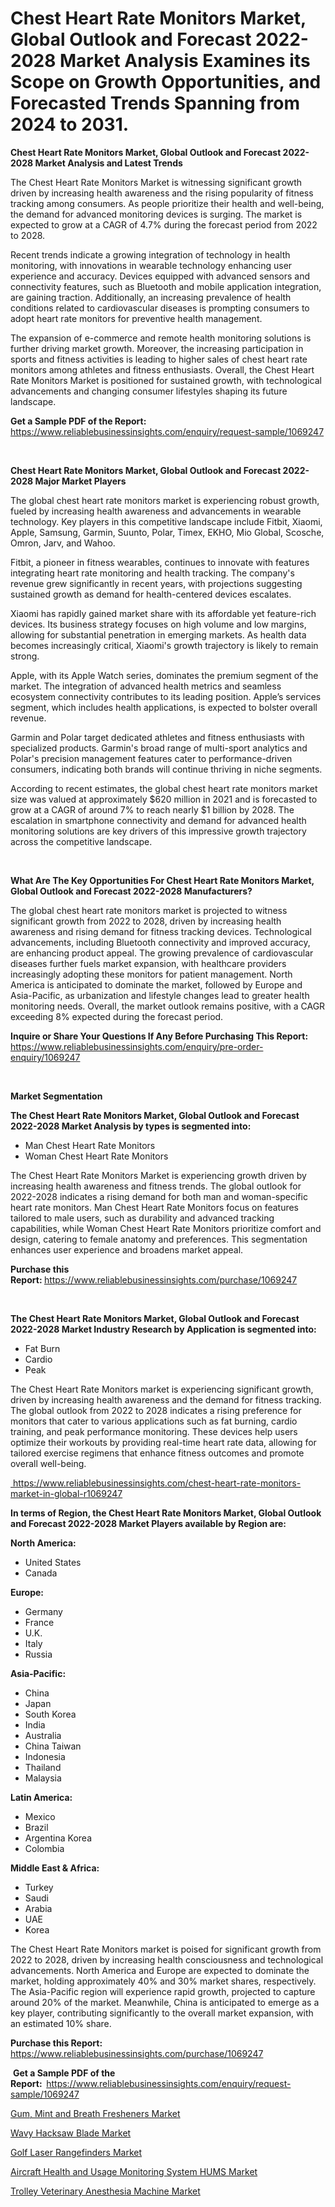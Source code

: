 <p><h1>Chest Heart Rate Monitors Market, Global Outlook and Forecast 2022-2028 Market Analysis Examines its Scope on Growth Opportunities, and Forecasted Trends Spanning from 2024 to 2031.</h1></p><p><strong>Chest Heart Rate Monitors Market, Global Outlook and Forecast 2022-2028 Market Analysis and Latest Trends</strong></p>
<p><p>The Chest Heart Rate Monitors Market is witnessing significant growth driven by increasing health awareness and the rising popularity of fitness tracking among consumers. As people prioritize their health and well-being, the demand for advanced monitoring devices is surging. The market is expected to grow at a CAGR of 4.7% during the forecast period from 2022 to 2028.</p><p>Recent trends indicate a growing integration of technology in health monitoring, with innovations in wearable technology enhancing user experience and accuracy. Devices equipped with advanced sensors and connectivity features, such as Bluetooth and mobile application integration, are gaining traction. Additionally, an increasing prevalence of health conditions related to cardiovascular diseases is prompting consumers to adopt heart rate monitors for preventive health management.</p><p>The expansion of e-commerce and remote health monitoring solutions is further driving market growth. Moreover, the increasing participation in sports and fitness activities is leading to higher sales of chest heart rate monitors among athletes and fitness enthusiasts. Overall, the Chest Heart Rate Monitors Market is positioned for sustained growth, with technological advancements and changing consumer lifestyles shaping its future landscape.</p></p>
<p><strong>Get a Sample PDF of the Report:&nbsp;</strong> <a href="https://www.reliablebusinessinsights.com/enquiry/request-sample/1069247">https://www.reliablebusinessinsights.com/enquiry/request-sample/1069247</a></p>
<p>&nbsp;</p>
<p><strong>Chest Heart Rate Monitors Market, Global Outlook and Forecast 2022-2028 Major Market Players</strong></p>
<p><p>The global chest heart rate monitors market is experiencing robust growth, fueled by increasing health awareness and advancements in wearable technology. Key players in this competitive landscape include Fitbit, Xiaomi, Apple, Samsung, Garmin, Suunto, Polar, Timex, EKHO, Mio Global, Scosche, Omron, Jarv, and Wahoo.</p><p>Fitbit, a pioneer in fitness wearables, continues to innovate with features integrating heart rate monitoring and health tracking. The company's revenue grew significantly in recent years, with projections suggesting sustained growth as demand for health-centered devices escalates.</p><p>Xiaomi has rapidly gained market share with its affordable yet feature-rich devices. Its business strategy focuses on high volume and low margins, allowing for substantial penetration in emerging markets. As health data becomes increasingly critical, Xiaomi's growth trajectory is likely to remain strong.</p><p>Apple, with its Apple Watch series, dominates the premium segment of the market. The integration of advanced health metrics and seamless ecosystem connectivity contributes to its leading position. Apple’s services segment, which includes health applications, is expected to bolster overall revenue.</p><p>Garmin and Polar target dedicated athletes and fitness enthusiasts with specialized products. Garmin's broad range of multi-sport analytics and Polar's precision management features cater to performance-driven consumers, indicating both brands will continue thriving in niche segments.</p><p>According to recent estimates, the global chest heart rate monitors market size was valued at approximately $620 million in 2021 and is forecasted to grow at a CAGR of around 7% to reach nearly $1 billion by 2028. The escalation in smartphone connectivity and demand for advanced health monitoring solutions are key drivers of this impressive growth trajectory across the competitive landscape.</p></p>
<p>&nbsp;</p>
<p><strong>What Are The Key Opportunities For Chest Heart Rate Monitors Market, Global Outlook and Forecast 2022-2028 Manufacturers?</strong></p>
<p><p>The global chest heart rate monitors market is projected to witness significant growth from 2022 to 2028, driven by increasing health awareness and rising demand for fitness tracking devices. Technological advancements, including Bluetooth connectivity and improved accuracy, are enhancing product appeal. The growing prevalence of cardiovascular diseases further fuels market expansion, with healthcare providers increasingly adopting these monitors for patient management. North America is anticipated to dominate the market, followed by Europe and Asia-Pacific, as urbanization and lifestyle changes lead to greater health monitoring needs. Overall, the market outlook remains positive, with a CAGR exceeding 8% expected during the forecast period.</p></p>
<p><strong>Inquire or Share Your Questions If Any Before Purchasing This Report:</strong> <a href="https://www.reliablebusinessinsights.com/enquiry/pre-order-enquiry/1069247">https://www.reliablebusinessinsights.com/enquiry/pre-order-enquiry/1069247</a></p>
<p>&nbsp;</p>
<p><strong>Market Segmentation</strong></p>
<p><strong>The Chest Heart Rate Monitors Market, Global Outlook and Forecast 2022-2028 Market Analysis by types is segmented into:</strong></p>
<p><ul><li>Man Chest Heart Rate Monitors</li><li>Woman Chest Heart Rate Monitors</li></ul></p>
<p><p>The Chest Heart Rate Monitors Market is experiencing growth driven by increasing health awareness and fitness trends. The global outlook for 2022-2028 indicates a rising demand for both man and woman-specific heart rate monitors. Man Chest Heart Rate Monitors focus on features tailored to male users, such as durability and advanced tracking capabilities, while Woman Chest Heart Rate Monitors prioritize comfort and design, catering to female anatomy and preferences. This segmentation enhances user experience and broadens market appeal.</p></p>
<p><strong>Purchase this Report:&nbsp;</strong><a href="https://www.reliablebusinessinsights.com/purchase/1069247">https://www.reliablebusinessinsights.com/purchase/1069247</a></p>
<p>&nbsp;</p>
<p><strong>The Chest Heart Rate Monitors Market, Global Outlook and Forecast 2022-2028 Market Industry Research by Application is segmented into:</strong></p>
<p><ul><li>Fat Burn</li><li>Cardio</li><li>Peak</li></ul></p>
<p><p>The Chest Heart Rate Monitors market is experiencing significant growth, driven by increasing health awareness and the demand for fitness tracking. The global outlook from 2022 to 2028 indicates a rising preference for monitors that cater to various applications such as fat burning, cardio training, and peak performance monitoring. These devices help users optimize their workouts by providing real-time heart rate data, allowing for tailored exercise regimens that enhance fitness outcomes and promote overall well-being.</p></p>
<p><a href="https://www.reliablebusinessinsights.com/chest-heart-rate-monitors-market-in-global-r1069247">&nbsp;https://www.reliablebusinessinsights.com/chest-heart-rate-monitors-market-in-global-r1069247</a></p>
<p><strong>In terms of Region, the Chest Heart Rate Monitors Market, Global Outlook and Forecast 2022-2028 Market Players available by Region are:</strong></p>
<p>
    <p> <strong> North America: </strong>
        <ul>
            <li>United States</li>
            <li>Canada</li>
        </ul>
        </p> 
    <p> <strong> Europe: </strong>
        <ul>
            <li>Germany</li>
            <li>France</li>
            <li>U.K.</li>
            <li>Italy</li>
            <li>Russia</li>
        </ul>
        </p> 
    <p> <strong> Asia-Pacific: </strong>
        <ul>
            <li>China</li>
            <li>Japan</li>
            <li>South Korea</li>
            <li>India</li>
            <li>Australia</li>
            <li>China Taiwan</li>
            <li>Indonesia</li>
            <li>Thailand</li>
            <li>Malaysia</li>
        </ul>
        </p> 
    <p> <strong> Latin America: </strong>
        <ul>
            <li>Mexico</li>
            <li>Brazil</li>
            <li>Argentina Korea</li>
            <li>Colombia</li>
        </ul>
        </p> 
    <p> <strong> Middle East & Africa: </strong>
        <ul>
            <li>Turkey</li>
            <li>Saudi</li>
            <li>Arabia</li>
            <li>UAE</li>
            <li>Korea</li>
        </ul>
    </p>
    </p>
<p><p>The Chest Heart Rate Monitors market is poised for significant growth from 2022 to 2028, driven by increasing health consciousness and technological advancements. North America and Europe are expected to dominate the market, holding approximately 40% and 30% market shares, respectively. The Asia-Pacific region will experience rapid growth, projected to capture around 20% of the market. Meanwhile, China is anticipated to emerge as a key player, contributing significantly to the overall market expansion, with an estimated 10% share.</p></p>
<p><strong>Purchase this Report: </strong><a href="https://www.reliablebusinessinsights.com/purchase/1069247">https://www.reliablebusinessinsights.com/purchase/1069247</a></p>
<p>&nbsp;<strong>Get a Sample PDF of the Report:&nbsp;&nbsp;</strong><a href="https://www.reliablebusinessinsights.com/enquiry/request-sample/1069247">https://www.reliablebusinessinsights.com/enquiry/request-sample/1069247</a></p>
<p><strong></strong></p>
<p><p><a href="https://issuu.com/reportprime-2/docs/gum-mint-and-breath-fresheners-mark_4f78341c178bef">Gum, Mint and Breath Fresheners Market</a></p><p><a href="https://www.linkedin.com/pulse/wavy-hacksaw-blade-market-global-regional-analysis-focus-thlef?trackingId=zrqtbkD1Shu7Yw2xxNMcoA%3D%3D">Wavy Hacksaw Blade Market</a></p><p><a href="https://www.linkedin.com/pulse/golf-laser-rangefinders-market-essentials-key-players-demand-gpmfe?trackingId=i1V5V9vPSqegkUKDURlokA%3D%3D">Golf Laser Rangefinders Market</a></p><p><a href="https://medium.com/@caseywiza1946/global-aircraft-health-and-usage-monitoring-system-hums-market-by-product-type-by-application-by-0e11b47cdc77">Aircraft Health and Usage Monitoring System HUMS Market</a></p><p><a href="https://medium.com/@chloeconn57/global-trolley-veterinary-anesthesia-machine-market-exploring-market-share-market-trends-and-e08439862301">Trolley Veterinary Anesthesia Machine Market</a></p></p>